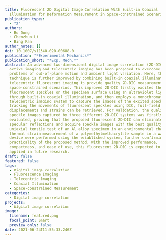 ```yaml
---
title: Fluorescent 2D Digital Image Correlation With Built‐in Coaxial
  Illumination for Deformation Measurement in Space‐constrained Scenarios
publication_types:
  - "2"
authors:
  - Bo Dong
  - Chenzhuo Li
  - Bing Pan
author_notes: []
doi: 10.1007/s11340-020-00688-0
publication: "*Experimental Mechanics*"
publication_short: "*Exp. Mech.*"
abstract: An advanced two-dimensional digital image correlation (2D-DIC) using
  active imaging and telecentric imaging has been proposed to overcome the
  problems of out-of-plane motion and ambient light variation. Here, the
  technique is further improved by combining built-in coaxial illumination and
  telecentric fluorescent imaging to provide quality 2D-DIC measurement even in
  space-constrained scenarios. This improved 2D-DIC firstly excites the
  fluorescent speckles on the specimen surface using an ultraviolet light source
  through built-in coaxial illumination, and then employs a monochromatic
  telecentric imaging system to capture the images of the excited speckles. By
  tracking the movements of fluorescent speckles using DIC, full-field
  displacements and strains can be retrieved. For validation, the quality of
  speckle images captured by three different 2D-DIC systems was firstly
  evaluated, proving that the proposed fluorescent 2D-DIC can eliminate the
  specular reflections and acquire speckle images with the best quality. A
  uniaxial tensile test of an Al alloy specimen in an environmental chamber and
  thermal strain measurement of a polymethylmethacrylate sample in a water bath
  device were performed using the established system, further confirming the
  practicality of the proposed method. With the improved performance,
  compactness, and ease of use, this fluorescent 2D-DIC is expected to be widely
  applied in future research.
draft: false
featured: false
tags:
  - Digital image correlation
  - Fluorescence Imaging
  - Telecentric Imaging
  - Coaxial Illumination
  - Space-constrained Measurement
categories:
  - Digital image correlation
projects:
  - Digital image correlation
image:
  filename: featured.png
  focal_point: Smart
  preview_only: false
date: 2021-06-24T11:55:33.246Z
---
```

